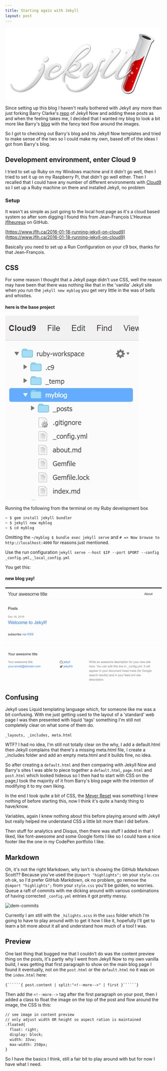 ```yaml
---
title: Starting again with Jekyll
layout: post
---
```

<img class="floated" src="/img/starting-again-with-jekyll/jekyll-logo.png">

Since setting up this blog I haven't really bothered with Jekyll any more than just forking Barry Clarke's [repo](https://github.com/barryclark/jekyll-now) of Jekyll Now and adding these posts as and when the feeling takes me, I decided that I wanted my blog to look a bit more like Barry's [blog](http://www.barryclark.co/) with the fancy text flow around the images.

<!--more-->

So I got to checking out Barry's blog and his Jekyll Now templates and tried to make sense of the two so I could make my own, based off of the ideas I got from Barry's blog.

## Development environment, enter Cloud 9

I tried to set up Ruby on my Windows machine and it didn't go well, then I tried to set it up on my Raspberry Pi, that didn't go well either. Then I recalled that I could have any number of different environments with [Cloud9](https://c9.io/?redirect=0) so I set up a Ruby machine on there and installed Jekyll, no problem

### Setup 

It wasn't as simple as just going to the local host page as it's a cloud based system so after som digging I found this from Jean-François L'Heureux [jflheureux](https://github.com/jflheureux) on GitHub.

[https://www.jflh.ca/2016-01-18-running-jekyll-on-cloud9](https://www.jflh.ca/2016-01-18-running-jekyll-on-cloud9)

Basically you need to set up a Run Configuration on your c9 box, thanks for that Jean-François.

## CSS
For some reason I thought that a Jekyll page didn't use CSS, well the reason may have been that there was nothing like that in the 'vanilla' Jekyll site when you run the ```jekyll new myblog``` you get very little in the was of bells and whistles.

#### here is the base project
![bas-project-layout](/img/starting-again-with-jekyll/base-jekyll-project.png)

Running the following from the terminal on my Ruby development box

```
~ $ gem install jekyll bundler
~ $ jekyll new myblog
~ $ cd myblog
```

Omitting the ```~/myblog $ bundle exec jekyll serve``` and ```# => Now browse to http://localhost:4000``` for reasons just mentioned.

Use the run configuration ```jekyll serve --host $IP --port $PORT --config _config.yml,_local_config.yml```

You get this:

#### new blog yay!
![base-jekyll-site](/img/starting-again-with-jekyll/base-jekyll-site.png)

## Confusing

Jekyll uses Liquid templating language which, for someone like me was a bit confusing. With me just getting used to the layout of a 'standard' web page I was then presented with liquid 'tags' something I'm still not completely clear on what some of them do.

```_layouts, _includes, meta.html```

WTF? I had no idea, I'm still not totally clear on the why, I add a default.html then Jekyll complains that there's a missing meta.html file, I create a _includes folder and add an empty meta.html and it builds fine, no idea.

So after creating a ```default.html``` and then comparing with Jekyll Now and Barry's sites I was able to piece together a ```default.html```, ```page.html``` and ```post.html``` which looked hideous so I then had to start with CSS on the page,I took the majority of it from Barry's blog page with the intention of modifying it to my own liking. 

In the end I took quite a bit of CSS, the [Meyer Reset](http://meyerweb.com/eric/tools/css/reset/) was something I knew nothing of before starting this, now I think it's quite a handy thing to have/know.

Variables, again I knew nothing about this before playing around with Jekyll but really helped me understand CSS a little bit more than I did before.

Then stuff for analytics and Disqus, then there was stuff I added in that I liked, like font-awesome and some Google fonts I like so I could have a nice footer like the one in my CodePen portfolio I like.

## Markdown

Oh, it's not the right Markdown, why isn't is showing the GitHub Markdown Scott?? Because you've used the ```@import "highlights";``` on your ```style.css``` oh ok, so I'd prefer GitHub Markdown, ok no problem, go remove the ```@import "highlights";``` from your ```style.css``` you'll be golden, no worries. Queue a raft of commits with me dicking around with various combinations of having corrected ```_config.yml``` entries it got pretty messy.

![dem-commits](/img/starting-again-with-jekyll/dem-commits.png)

Currently I am still with the ```_hilights.scss``` in the ```sass``` folder which I'm going to have to play around with to get it how I like it, hopefully I'll get to learn a bit more about it all and understand how much of a tool I was.

## Preview

One last thing that bugged me that I couldn't do was the content preview thing on the posts, it's partly why I went from Jekyll Now to my own vanilla build, I was getting that first paragraph to show on the main blog page I found it eventually, not on the ```post.html``` or the ```default.html``` no it was on the ```index.html``` here:

```{``````{ post.content | split:"<!--more-->" | first }``````}```

Then add the ```<!--more-->``` tag after the first paragraph on your post, then I added a class to float the image on the top of the post and flow around the image, the CSS is this:

```
// see image in content preview
// only adjust width OR height so aspect ration is maintained
.floated{
  float: right;
  display: block; 
  width: 33vw;
  max-width: 250px;
}
```

So I have the basics I think, still a fair bit to play around with but for now I have what I need.